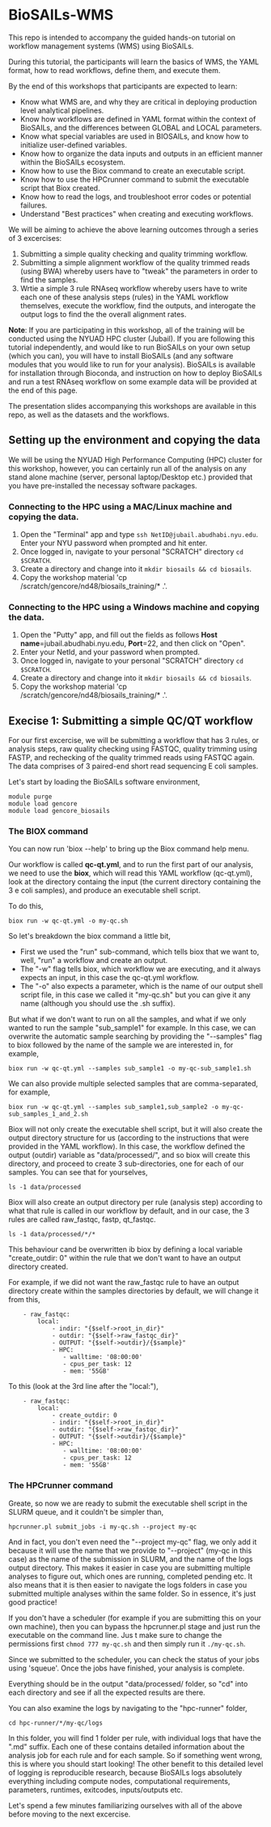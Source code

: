 # BioSAILs-WMS
This repo is intended to accompany the guided hands-on tutorial on workflow management systems (WMS) using BioSAILs.

During this tutorial, the participants will learn the basics of WMS, the YAML format, how to read workflows, define them, and execute them.

By the end of this workshops that participants are expected to learn:

 - Know what WMS are, and why they are critical in deploying production level analytical pipelines.
 - Know how workflows are defined in YAML format within the context of BioSAILs, and the differences between GLOBAL and LOCAL parameters.
 - Know what special variables are used in BIOSAILs, and know how to initialize user-defined variables.
 - Know how to organize the data inputs and outputs in an efficient manner within the BioSAILs ecosystem.
 - Know how to use the Biox command to create an executable script.
 - Know how to use the HPCrunner command to submit the executable script that Biox created.
 - Know how to read the logs, and troubleshoot error codes or potential failures.
 - Understand "Best practices" when creating and executing workflows.

We will be aiming to achieve the above learning outcomes through a series of 3 excercises:

1. Submitting a simple quality checking and quality trimming workflow.
2. Submitting a simple alignment workflow of the quality trimmed reads (using BWA) whereby users have to "tweak" the parameters in order to find the samples.
3. Wrtie a simple 3 rule RNAseq workflow whereby users have to write each one of these analysis steps (rules) in the YAML workflow themselves, execute the workflow, find the outputs, and interogate the output logs to find the the overall alignment rates.

**Note**:
If you are participating in this workshop, all of the training will be conducted using the NYUAD HPC cluster (Jubail). If you are following this tutorial independently, and would like to run BioSAILs on your own setup (which you can), you will have to install BioSAILs (and any software modules that you would like to run for your analysis). BioSAILs is available for installation through Bioconda, and instruction on how to deploy BioSAILs and run a test RNAseq workflow on some example data will be provided at the end of this page.

The presentation slides accompanying this workshops are available in this repo, as well as the datasets and the workflows.

## Setting up the environment and copying the data
We will be using the NYUAD High Performance Computing (HPC) cluster for this workshop, however, you can certainly run all of the analysis on any stand alone machine (server, personal laptop/Desktop etc.) provided that you have pre-installed the necessay software packages.


### Connecting to the HPC using a MAC/Linux machine and copying the data.
1. Open the "Terminal" app and type `ssh NetID@jubail.abudhabi.nyu.edu`. Enter your NYU password when prompted and hit enter.
2. Once logged in, navigate to your personal "SCRATCH" directory `cd $SCRATCH`.
3. Create a directory and change into it `mkdir biosails && cd biosails`.
4. Copy the workshop material 'cp /scratch/gencore/nd48/biosails_training/* .'.

### Connecting to the HPC using a Windows machine and copying the data.
1. Open the "Putty" app, and fill out the fields as follows **Host name**=jubail.abudhabi.nyu.edu, **Port**=22, and then click on "Open".
2. Enter your NetId, and your password when prompted.
3. Once logged in, navigate to your personal "SCRATCH" directory `cd $SCRATCH`.
4. Create a directory and change into it `mkdir biosails && cd biosails`.
5. Copy the workshop material 'cp /scratch/gencore/nd48/biosails_training/* .'.


## Execise 1: Submitting a simple QC/QT workflow

For our first excercise, we will be submitting a workflow that has 3 rules, or analysis steps, raw quality checking using FASTQC, quality trimming using FASTP, and rechecking of the quality trimmed reads using FASTQC again.
The data comprises of 3 paired-end short read sequencing E coli samples.

Let's start by loading the BioSAILs software environment,

```
module purge
module load gencore
module load gencore_biosails
```

### The BIOX command
You can now run 'biox --help' to bring up the Biox command help menu.

Our workflow is called **qc-qt.yml**, and to run the first part of our analysis, we need to use the **biox**, which will read this YAML workflow (qc-qt.yml), look at the directory containg the input (the current directory containing the 3 e coli samples), and produce an executable shell script. 

To do this,

```
biox run -w qc-qt.yml -o my-qc.sh
```

So let's breakdown the biox command a little bit,

- First we used the "run" sub-command, which tells biox that we want to, well, "run" a workflow and create an output.
- The "-w" flag tells biox, which workflow we are executing, and it always expects an input, in this case the qc-qt.yml workflow.
- The "-o" also expects a parameter, which is the name of our output shell script file, in this case we called it "my-qc.sh" but you can give it any name (although you should use the .sh suffix).

But what if we don't want to run on all the samples, and what if we only wanted to run the sample "sub_sample1" for example. In this case, we can overwrite the automatic sample searching by providing the "--samples" flag to biox followed by the name of the sample we are interested in, for example,

```
biox run -w qc-qt.yml --samples sub_sample1 -o my-qc-sub_sample1.sh
```

We can also provide multiple selected samples that are comma-separated, for example,

```
biox run -w qc-qt.yml --samples sub_sample1,sub_sample2 -o my-qc-sub_samples_1_and_2.sh
```

Biox will not only create the executable shell script, but it will also create the output directory structure for us (according to the instructions that were provided in the YAML workflow). In this case, the workflow defined the output (outdir) variable as "data/processed/", and so biox will create this directory, and proceed to create 3 sub-directories, one for each of our samples. You can see that for yourselves,

```
ls -1 data/processed
```

Biox will also create an output directory per rule (analysis step) according to what that rule is called in our workflow by default, and in our case, the 3 rules are called raw_fastqc, fastp, qt_fastqc.

```
ls -1 data/processed/*/*
```

This behaviour cand be overwritten ib biox by defining a local variable "create_outdir: 0" within the rule that we don't want to have an output directory created.

For example, if we did not want the raw_fastqc rule to have an output directory create within the samples directories by default, we will change it from this,

```
    - raw_fastqc:
        local:
            - indir: "{$self->root_in_dir}"
            - outdir: "{$self->raw_fastqc_dir}"
            - OUTPUT: "{$self->outdir}/{$sample}"
            - HPC:
               - walltime: '08:00:00'
               - cpus_per_task: 12
               - mem: '55GB'
```
To this (look at the 3rd line after the "local:"),

```
    - raw_fastqc:
        local:
            - create_outdir: 0
            - indir: "{$self->root_in_dir}"
            - outdir: "{$self->raw_fastqc_dir}"
            - OUTPUT: "{$self->outdir}/{$sample}"
            - HPC:
               - walltime: '08:00:00'
               - cpus_per_task: 12
               - mem: '55GB'
```

### The HPCrunner command

Greate, so now we are ready to submit the executable shell script in the SLURM queue, and it couldn't be simpler than,
```
hpcrunner.pl submit_jobs -i my-qc.sh --project my-qc
```
And in fact, you don't even need the "--project my-qc" flag, we only add it because it will use the name that we provide to "--project" (my-qc in this case) as the name of the submission in SLURM, and the name of the logs output directory. This makes it easier in case you are submitting multiple analyses to figure out, which ones are running, completed pending etc. It also means that it is then easier to navigate the logs folders in case you submitted multiple analyses within the same folder. So in essence, it's just good practice!

If you don't have a scheduler (for example if you are submitting this on your own machine), then you can bypass the hpcrunner.pl stage and just run the executable on the command line. Jus t make sure to change the permissions first `chmod 777 my-qc.sh` and then simply run it `./my-qc.sh`.

Since we submitted to the scheduler, you can check the status of your jobs using 'squeue'. Once the jobs have finished, your analysis is complete.

Everything should be in the output "data/processed/ folder, so "cd" into each directory and see if all the expected results are there.

You can also examine the logs by navigating to the "hpc-runner" folder,
```
cd hpc-runner/*/my-qc/logs
```
In this folder, you will find 1 folder per rule, with individual logs that have the ".md" suffix. Each one of these contains detailed information about the analysis job for each rule and for each sample. So if something went wrong, this is where you should start looking!
The other benefit to this detailed level of logging is reproducible research, because BioSAILs logs absolutely everything including compute nodes, computational requirements, parameters, runtimes, exitcodes, inputs/outputs etc.

Let's spend a few minutes familiarizing ourselves with all of the above before moving to the next excercise.
